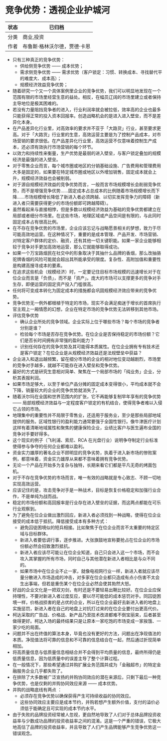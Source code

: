 # 竞争优势：透视企业护城河

| 状态 | 已归档             |
| -- | --------------- |
| 分类 | 商业,投资           |
| 作者 | 布鲁斯·格林沃尔德，贾德·卡恩 |

- 只有三种真正的竞争优势：
  - 供给侧竞争优势 —— 成本优势；
  - 需求侧竞争优势 —— 需求优势（客户锁定：习惯、转换成本、寻找替代平的难度大、成本高）；
  - 规模经济效益竞争优势；
- 随着研究一个又一个具体案例里企业的竞争优势，我们可以明显地发现在一个范围有限的市场里经营生意的益处。相反，在幅员辽阔的市场里建立或者保持主导地位是极其困难的。
- 若没有力量阻挡竞争者的进入，行业利润率就会被拉低，效率高的企业也最多只能获得正常的投入资本回报率。创造战略机会的是进入进入壁垒，而不是差异化本身。
- 在产品差异化行业里，对高效率的要求并不亚于「大路货」行业，甚至要求更高。对于「大路货」行业里的生意，高效运营主要是为了控制产品成本，对市场营销的要求很低。在产品差异化行业里，高效运营不仅意味着控制生产成本，还必须有效执行市场营销的每个环节。
- 以效力和持续性来衡量，生产优势是最弱的进入壁垒，与客户锁定叠加的规模经济是最强的进入壁垒。
- 对于零售企业而言，每个城市圈或地区的分销基础设施、广告费用和管理费用大多是固定的，如果要在特定城市圈或地区以外增加销售，固定成本就会上升，规模经济效益也会被削弱。
- 对于源自规模经济效益的竞争优势而言，一般而言市场规模增长会削弱竞争优势，而不是增强竞争优势……固定成本占总成本的比例随着市场规模增长而下降……市场规模增长降低了新进入者必须跨越、以切实发挥竞争力的障碍（新进入者只需要获得更少的市场份额即可跨越障碍）。
- 虽然看起来与直接相悖，但是多数以规模经济效益为基础的竞争优势都建立在局部或者细分市场里。在这些市场，地理区域或产品空间是有限的，与此同时固定成本占有很高比例。
- 在不存在竞争优势的市场里，企业应该忘记与战略愿景相关的梦想，致力于尽可能高效地运营。在这种情况下，重要的是成本管理、产品开发、市场营销、对特定客户群体的定价、融资，还有其他一切关键职能。如果一家企业能够相较于竞争对手更加高效地运营，那么它就能够取得成功。
- 如果一个万宝路烟民在社交中的形象取决于其抽什么品牌的香烟，那么改抽骆驼牌香烟的风险可能就会超出其所能承受的限度。复杂性、高附加值和重要性是构建高搜寻成本的要素。
- 在追求这些机会（规模经济）时，一定要记住目标市场规模的迅速增长对于在位企业而言是「负债」，而不是「资产」。庞大的市场可以支撑更多的竞争对手生存，即便运营的固定资产投入门槛很高。
- 任何将可变成本转化为固定成本的措施都会巩固规模经济效应带来的竞争优势。
- 竞争优势无一例外都根植于特定的市场，现实不会满足痴迷于增长的首席执行官主观上一厢情愿的幻想，企业在特定市场的竞争优势无法转移到其他市场。
- 评估竞争优势
  - 确认企业所处的竞争领域。企业实际上位于哪些市场？每个市场的竞争者分别是谁？
  - 检验每个市场是否存在竞争优势。在位企业是否保持稳定的市场份额？它们是否长时间拥有非常强的盈利能力？
  - 识别任何存在的竞争优势及其可能得本质属性。在位企业拥有专有技术还是客户锁定？在位企业是从规模经济效益还是法规壁垒中获益？
- 企业进入和退出越频繁，留在细分市场的企业的相对地位变动越剧烈，市场里的竞争对手越多，就越不可能存在进入壁垒和竞争优势。
- 最好的方式是研究生意相对简单、聚焦在一个局部市场的「纯业务」企业，分析其表报利润。
- 如果市场足够大，以至于单位产品分摊的固定成本变得很小，平均成本就不会下降，销量较大的企业的竞争优势就消失了。
- 随着沃尔玛在全国和世界范围内的扩张，它不再能够复制早年享有的竞争优势 —— 局部规模经济效益与一定程度客户锁定的有机结合，使得竞争者难以入侵它占领的市场。
- 地理集中的重要性并不局限于零售业，还适用于服务业，至少是那些局部地域提供的服务。区域性银行的盈利能力通常要强于全国性银行。像牛津医疗计划这样有着清晰地域属性和聚焦的健康保险企业，业绩比客户与医生遍布全国的竞争对手要好得多。
- 这个现实的例子（飞利浦、索尼、RCA 在光盘行业）说明争夺制定行业标准使得参与争夺的任何企业都难以盈利。
- 资金实力雄厚的著名企业不顾明显的竞争劣势，执着于进入新市场的惨败案例，都意味着，资金实力雄厚从来都不意味着拥有竞争优势。
- 无论一个产品在开始多为复杂与独特，长期来看它们都是平凡无奇的烤面包机。
- 对于不存在竞争优势的市场而言，唯一有效的战略就是专心致志、不顾一切地实现高效运营。
- 应该记住的是，攻击竞争对手是一种战术，目标是恢复价格稳定和加强行业合作，不是单纯为战而战。
- 稳定的市场份额和高回报率是行业存在进入壁垒的证据，而这两点都能在可乐行业观察到。
- 为了避免在位企业做出激烈回应，新进入者必须找到一种战略，使得在位企业接受的成本低于抵抗。降低接受成本有多种方式：
  - 避免囚徒困境似的短兵相接。比如聚焦于在位企业而言不太重要的特定区域与目标群体。
  - 新进入者要低调行事，逐步推进。大张旗鼓地宣称要抢占在位企业的市场份额必然会招致激烈抵抗。
  - 新进入者应该尽可能让在位企业知道，自己只会进入这一个市场，而不会攻入其掌握的所有市场，同时自己与其他潜在新进入者相比是与众不同的。
  - 如果市场中在位企业不止一家，就像电视网行业一样，新进入者就应该尽量分散进入市场造成的冲击，对多家在位企业都只造成有点小伤害不太会生出事端，但若是重伤某个在位企业必然会使其勃然大怒。
- 好战的企业文化是一把双刃剑，有时还是不要轻易出鞘比较好。在位企业应保持理性，不要对新进入者过度反应，要以尽可能低的成本惩罚对手。同囚徒困境一样，价格战损害的是占优的企业，所以在位企业最好去新进入者的地盘上实施惩罚，新进入者在自己的地盘上对抗打过来的在位企业要付出更高代价。
- 柯达采取的广告战、价格战、新产品乃至技术改进都难不倒宝丽来，后者甚至做得更好。柯达入场的最终结果只是让原本一家吃饱的市场变成一家挨饿、一家少吃的局面。
- 问题并不出在终值的算法本身，毕竟也没有更好的方法，问题出在净现值法的本质。净现值法将可靠的信息和不可靠的信息结合在一起，然后通过折现简单相加。
- 将高质量信息与低质量信息相结合并不会得到平均质量的信息，最终所得仍是低质量信息，因为低质量中的误差主导了整个计算过程。
- 在一般情况下，那些希望通过并购扩展业务范围并成为「金融超市」的特定金融服务企业几乎都失败了。
- 在排除了大多数被广泛宣扬的并购协同效应的潜在来源后，只剩下最后一种竞争优势，也是仅剩的并购协同效应来源 —— 成本优势。
- 并购的战略底线有两点 ：
  - 必须存在竞争优势以确保获得产生可持续收益的协同效应。
  - 这些协同效应主要应是成本节约，并购若想产生额外价值，支付的溢价必须低于能确定且可实现的成本节约水平。
- 由于失败的品牌投资经常被人忽视，更自然地导致了人们对于总体品牌投资收益率与少数成功品牌的投资收益率之间的混淆。这是一个严重的错误，它极大地高估了品牌的投资收益率，并且导致了人们产生品牌能够产生竞争优势这一错误观念。

